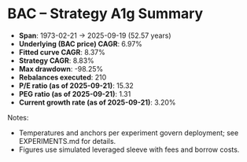 # BAC – Strategy A1g Summary

- **Span**: 1973-02-21 → 2025-09-19 (52.57 years)
- **Underlying (BAC price) CAGR**: 6.97%
- **Fitted curve CAGR**: 8.37%
- **Strategy CAGR**: 8.83%
- **Max drawdown**: -98.25%
- **Rebalances executed**: 210
- **P/E ratio (as of 2025-09-21)**: 15.32
- **PEG ratio (as of 2025-09-21)**: 1.31
- **Current growth rate (as of 2025-09-21)**: 3.20%

Notes:

- Temperatures and anchors per experiment govern deployment; see EXPERIMENTS.md for details.
- Figures use simulated leveraged sleeve with fees and borrow costs.

